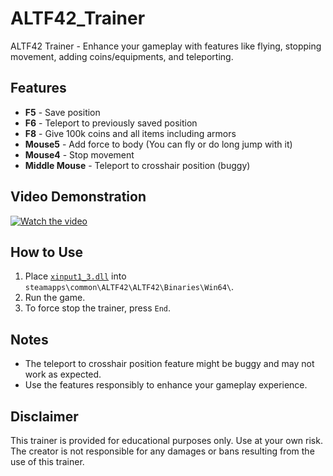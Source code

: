 # ALTF42_Trainer

ALTF42 Trainer - Enhance your gameplay with features like flying, stopping movement, adding coins/equipments, and teleporting.

## Features
- **F5** - Save position
- **F6** - Teleport to previously saved position
- **F8** - Give 100k coins and all items including armors
- **Mouse5** - Add force to body (You can fly or do long jump with it)
- **Mouse4** - Stop movement
- **Middle Mouse** - Teleport to crosshair position (buggy)

## Video Demonstration
[![Watch the video](http://img.youtube.com/vi/94EaOJi6dV4/0.jpg)](http://www.youtube.com/watch?v=94EaOJi6dV4)

## How to Use
1. Place [`xinput1_3.dll`](https://github.com/jessy-lua/ALTF42_Trainer/releases/latest/download/xinput1_3.dll) into `steamapps\common\ALTF42\ALTF42\Binaries\Win64\`.
2. Run the game.
3. To force stop the trainer, press `End`.

## Notes
- The teleport to crosshair position feature might be buggy and may not work as expected.
- Use the features responsibly to enhance your gameplay experience.

## Disclaimer
This trainer is provided for educational purposes only. Use at your own risk. The creator is not responsible for any damages or bans resulting from the use of this trainer.

